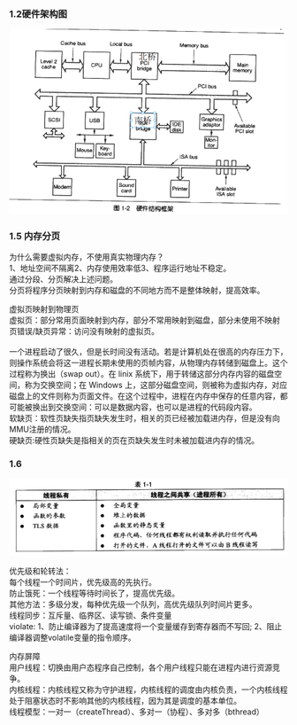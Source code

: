 ### 1.2硬件架构图
![图片](./硬件结构图.png)
### 1.5 内存分页
为什么需要虚拟内存，不使用真实物理内存？  
1、地址空间不隔离2、内存使用效率低3、程序运行地址不稳定。  
通过分段、分页解决上述问题。  
分页将程序分页映射到内存和磁盘的不同地方而不是整体映射，提高效率。

虚拟页映射到物理页<br/>
虚拟页：部分常用页面映射到内存，部分不常用映射到磁盘，部分未使用不映射<br/>
页错误/缺页异常：访问没有映射的虚拟页。<br/>
<br/>
一个进程启动了很久，但是长时间没有活动。若是计算机处在很高的内存压力下，则操作系统会将这一进程长期未使用的页帧内容，从物理内存转储到磁盘上。这个过程称为换出（swap out）。在 linix 系统下，用于转储这部分内存内容的磁盘空间，称为交换空间；在 Windows 上，这部分磁盘空间，则被称为虚拟内存，对应磁盘上的文件则称为页面文件。在这个过程中，进程在内存中保存的任意内容，都可能被换出到交换空间：可以是数据内容，也可以是进程的代码段内容。<br/>
软缺页：软性页缺失指页缺失发生时，相关的页已经被加载进内存，但是没有向MMU注册的情况。<br/>
硬缺页:硬性页缺失是指相关的页在页缺失发生时未被加载进内存的情况。<br/>
### 1.6
![图 1](images/%E7%AC%AC%E4%B8%80%E7%AB%A0/IMG_20230308-111625563.png)  

优先级和轮转法：<br/>
每个线程一个时间片，优先级高的先执行。<br/>
防止饿死：一个线程等待时间长了，提高优先级。<br/>
其他方法：多级分发，每种优先级一个队列，高优先级队列时间片更多。<br/>
线程同步：互斥量、临界区、读写锁、条件变量<br/>
violate:
1、防止编译器为了提高速度将一个变量缓存到寄存器而不写回;
2、阻止编译器调整volatile变量的指令顺序。   

内存屏障<br/>
用户线程：切换由用户态程序自己控制，各个用户线程只能在进程内进行资源竞争。<br/>
内核线程：内核线程又称为守护进程，内核线程的调度由内核负责，一个内核线程处于阻塞状态时不影响其他的内核线程，因为其是调度的基本单位。<br/>
线程模型：一对一（createThread）、多对一（协程）、多对多（bthread）<br/>

